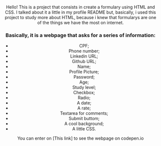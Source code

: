 <p align = 'center'>
Hello! 
This is a project that consists in create a formulary using HTML and CSS. I talked about it a little in my profile README but, basically, i used this project to study more about HTML, because i knew that formularys are one of the things we have the most on internet. 
</p>

<div align = 'center' > 
<h3>Basically, it is a webpage that asks for a series of information: </h3>

- CPF;
- Phone number;
- Linkedin URL;
- Github URL;
- Name;
- Profile Picture;
- Password;
- Age;
- Study level;
- Checkbox;
- Radio;
- A date;
- A rate;
- Textarea for comments;
- Submit buttom;
- A cool background;
- A little CSS.
</div>

<p align = 'center'> 
You can enter on [This link] to see the webpage on codepen.io 
</p>

[This link]: https://codepen.io/greatti/pen/LYbvrjX 
